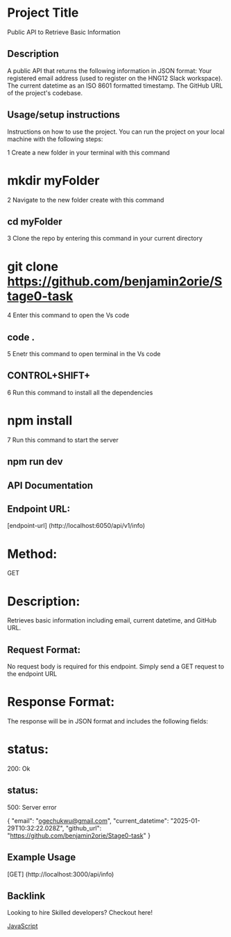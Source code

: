 
 # Project Title
 Public API to Retrieve Basic Information

## Description
A public API that returns the following information in JSON format:
Your registered email address (used to register on the HNG12 Slack workspace).
The current datetime as an ISO 8601 formatted timestamp.
The GitHub URL of the project's codebase.


## Usage/setup instructions

Instructions on how to use the project.
You can run the project on your local machine with the following steps:

1 Create a new folder in your terminal with this command
# mkdir myFolder

2 Navigate to the new folder create with this command

## cd myFolder

3 Clone the repo by entering this command in your current directory

# git clone https://github.com/benjamin2orie/Stage0-task


4 Enter this command to open the Vs code

## code .

5 Enetr this command to open terminal in the Vs code 
## CONTROL+SHIFT+

6 Run this command to install all the dependencies

# npm install

7 Run this command to start the server
## npm run dev




## API Documentation

## Endpoint URL:
[endpoint-url] (http://localhost:6050/api/v1/info)

# Method:
GET

# Description: 
Retrieves basic information including email, current datetime, and GitHub URL.

## Request Format:
No request body is required for this endpoint. Simply send a GET request to the endpoint URL


# Response Format:
The response will be in JSON format and includes the following fields:

# status:
200: Ok

## status:
500: Server error

{
  "email": "ogechukwu@gmail.com",
  "current_datetime": "2025-01-29T10:32:22.028Z",
  "github_url": "https://github.com/benjamin2orie/Stage0-task"
}



## Example Usage

 [GET] (http://localhost:3000/api/info)



 ## Backlink

 Looking to hire Skilled developers? Checkout here!

 [JavaScript](https://hng.tech/hire/nodejs-developers)





